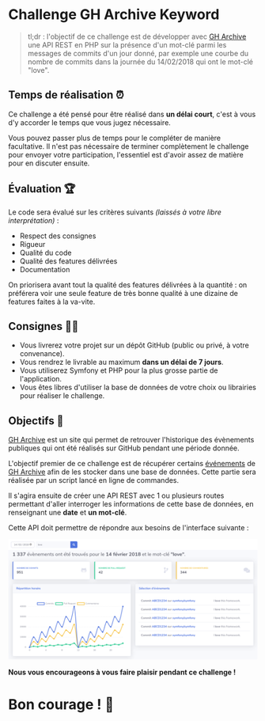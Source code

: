 # Challenge GH Archive Keyword

>  tl;dr :  l'objectif de ce challenge est de développer avec [GH Archive](https://www.gharchive.org/) 
>  une API REST en PHP sur la présence d'un mot-clé parmi les messages de commits d'un jour donné, 
>  par exemple une courbe du nombre de commits dans la journée du 14/02/2018 qui ont le mot-clé "love".

## Temps de réalisation :alarm_clock:

Ce challenge a été pensé pour être réalisé dans **un délai court**, c'est à vous d'y accorder 
le temps que vous jugez nécessaire.

Vous pouvez passer plus de temps pour le compléter de manière facultative. Il n'est pas nécessaire 
de terminer complètement le challenge pour envoyer votre participation, l'essentiel est d'avoir 
assez de matière pour en discuter ensuite.

## Évaluation :trophy: 

Le code sera évalué sur les critères suivants *(laissés à votre libre interprétation)* :

* Respect des consignes
* Rigueur
* Qualité du code
* Qualité des features délivrées
* Documentation

On priorisera avant tout la qualité des features délivrées à la quantité : on préférera 
voir une seule feature de très bonne qualité à une dizaine de features faites à la va-vite.

## Consignes :woman_teacher:

* Vous livrerez votre projet sur un dépôt GitHub (public ou privé, à votre convenance).
* Vous rendrez le livrable au maximum **dans un délai de 7 jours**.
* Vous utiliserez Symfony et PHP pour la plus grosse partie de l'application.
* Vous êtes libres d'utiliser la base de données de votre choix ou librairies pour réaliser le challenge.

## Objectifs :rocket:

[GH Archive](https://www.gharchive.org/) est un site qui permet de retrouver l'historique 
des évènements publiques qui ont été réalisés sur GitHub pendant une période donnée.

L'objectif premier de ce challenge est de récupérer certains [événements](https://docs.github.com/en/developers/webhooks-and-events/github-event-types)
de [GH Archive](https://www.gharchive.org/) afin de les stocker dans une base de données. 
Cette partie sera réalisée par un script lancé en ligne de commandes.

Il s'agira ensuite de créer une API REST avec 1 ou plusieurs routes permettant d'aller interroger les informations 
de cette base de données, en renseignant une **date** et **un mot-clé**.

Cette API doit permettre de répondre aux besoins de l'interface suivante : 

![Capture d'écran du résultat attendu dans l'interface web](./challenge-gh-keyword.png)

**Nous vous encourageons à vous faire plaisir pendant ce challenge !**

# Bon courage ! :muscle:
